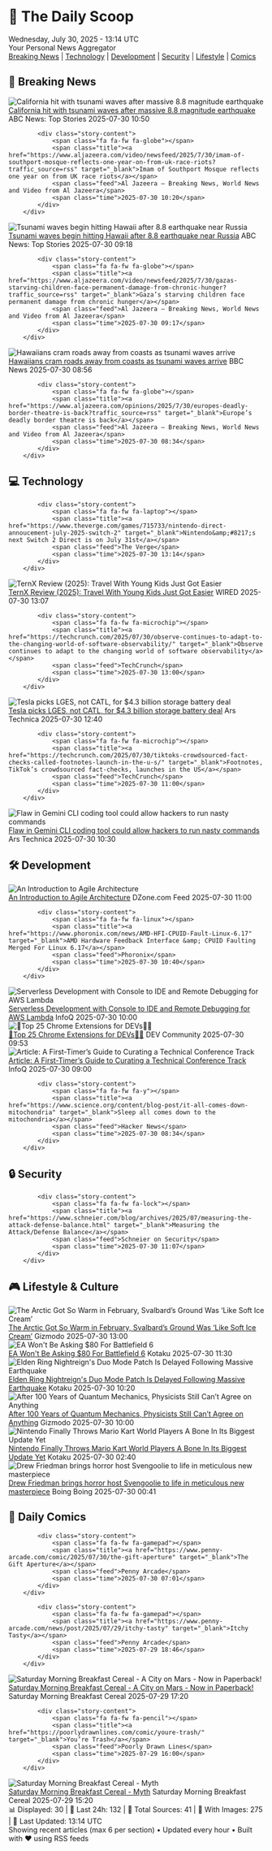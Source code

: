 <!-- Processing 54 RSS feeds at 2025-07-30 13:14:39 UTC -->
<!-- Processing: XKCD -->
<!-- Processing: Saturday Morning Breakfast Cereal -->
<!-- Processing: Garfield -->
<!-- Processing: Dilbert -->
<!-- Processing: Cyanide & Happiness -->
<!-- Processing: Reuters World News -->
<!-- Processing: Associated Press Breaking -->
<!-- Processing: ABC News Breaking -->
<!-- Processing: NBC News Breaking -->
<!-- Processing: TechCrunch -->
<!-- Processing: The Verge -->
<!-- Processing: Ars Technica -->
<!-- Processing: O'Reilly Radar -->
<!-- Processing: WIRED -->
<!-- Processing: Lobsters Python -->
<!-- Processing: Hacker News -->
<!-- Processing: It's FOSS -->
<!-- Processing: DistroWatch -->
<!-- Processing: Linux.com -->
<!-- Processing: InfoQ -->
<!-- Processing: Martin Fowler -->
<!-- Processing: Coding Horror -->
<!-- Processing: Gizmodo -->
<!-- Generated 7 new posts out of 23 feeds processed -->
<div class="newspaper-header">
    <h1 class="newspaper-title">📰 The Daily Scoop</h1>
    <div class="newspaper-date">Wednesday, July 30, 2025 - 13:14 UTC</div>
    <div class="newspaper-subtitle">Your Personal News Aggregator</div>
</div>

<div class="newspaper-nav">
    <a href="#breaking">Breaking News</a> |
    <a href="#tech">Technology</a> |
    <a href="#dev">Development</a> |
    <a href="#security">Security</a> |
    <a href="#lifestyle">Lifestyle</a> |
    <a href="#webcomics">Comics</a>
</div>

<div class="news-section breaking-news" id="breaking">
<h2 class="section-header">🚨 Breaking News</h2>
<div class="stories-container">
<div class="story">
            <img src="https://s.abcnews.com/images/US/Hawaii-earthquake-tsunami-DB-250730_1753862352395_hpMain_4x3t_384.jpg" alt="California hit with tsunami waves after massive 8.8 magnitude earthquake" class="story-image" loading="lazy" onerror="this.style.display='none'">
            <div class="story-content">
                <span class="fa fa-fw fa-tv"></span>
                <span class="title"><a href="https://abcnews.go.com/US/tsunami-watch-issued-hawaii-after-80-magnitude-earthquake/story?id=124190121" target="_blank">California hit with tsunami waves after massive 8.8 magnitude earthquake</a></span>
                <span class="feed">ABC News: Top Stories</span>
                <span class="time">2025-07-30 10:50</span>
            </div>
        </div>
<div class="story">
            
            <div class="story-content">
                <span class="fa fa-fw fa-globe"></span>
                <span class="title"><a href="https://www.aljazeera.com/video/newsfeed/2025/7/30/imam-of-southport-mosque-reflects-one-year-on-from-uk-race-riots?traffic_source=rss" target="_blank">Imam of Southport Mosque reflects one year on from UK race riots</a></span>
                <span class="feed">Al Jazeera – Breaking News, World News and Video from Al Jazeera</span>
                <span class="time">2025-07-30 10:20</span>
            </div>
        </div>
<div class="story">
            <img src="https://s.abcnews.com/images/US/Hawaii-earthquake-tsunami-DB-250730_1753862352395_hpMain_4x3t_384.jpg" alt="Tsunami waves begin hitting Hawaii after 8.8 earthquake near Russia" class="story-image" loading="lazy" onerror="this.style.display='none'">
            <div class="story-content">
                <span class="fa fa-fw fa-tv"></span>
                <span class="title"><a href="https://abcnews.go.com/US/tsunami-watch-issued-hawaii-after-80-magnitude-earthquake/story?id=124190121" target="_blank">Tsunami waves begin hitting Hawaii after 8.8 earthquake near Russia</a></span>
                <span class="feed">ABC News: Top Stories</span>
                <span class="time">2025-07-30 09:18</span>
            </div>
        </div>
<div class="story">
            
            <div class="story-content">
                <span class="fa fa-fw fa-globe"></span>
                <span class="title"><a href="https://www.aljazeera.com/video/newsfeed/2025/7/30/gazas-starving-children-face-permanent-damage-from-chronic-hunger?traffic_source=rss" target="_blank">Gaza’s starving children face permanent damage from chronic hunger</a></span>
                <span class="feed">Al Jazeera – Breaking News, World News and Video from Al Jazeera</span>
                <span class="time">2025-07-30 09:17</span>
            </div>
        </div>
<div class="story">
            <img src="https://ichef.bbci.co.uk/ace/standard/240/cpsprodpb/9976/live/d208cb40-6d23-11f0-8dbd-f3d32ebd3327.jpg" alt="Hawaiians cram roads away from coasts as tsunami waves arrive" class="story-image" loading="lazy" onerror="this.style.display='none'">
            <div class="story-content">
                <span class="fa fa-fw fa-earth-americas"></span>
                <span class="title"><a href="https://www.bbc.com/news/articles/c8ryl02p8ngo?at_medium=RSS&at_campaign=rss" target="_blank">Hawaiians cram roads away from coasts as tsunami waves arrive</a></span>
                <span class="feed">BBC News</span>
                <span class="time">2025-07-30 08:56</span>
            </div>
        </div>
<div class="story">
            
            <div class="story-content">
                <span class="fa fa-fw fa-globe"></span>
                <span class="title"><a href="https://www.aljazeera.com/opinions/2025/7/30/europes-deadly-border-theatre-is-back?traffic_source=rss" target="_blank">Europe’s deadly border theatre is back</a></span>
                <span class="feed">Al Jazeera – Breaking News, World News and Video from Al Jazeera</span>
                <span class="time">2025-07-30 08:34</span>
            </div>
        </div>
</div>
</div>
<div class="news-section tech-news" id="tech">
<h2 class="section-header">💻 Technology</h2>
<div class="stories-container">
<div class="story">
            
            <div class="story-content">
                <span class="fa fa-fw fa-laptop"></span>
                <span class="title"><a href="https://www.theverge.com/games/715733/nintendo-direct-annoucement-july-2025-switch-2" target="_blank">Nintendo&amp;#8217;s next Switch 2 Direct is on July 31st</a></span>
                <span class="feed">The Verge</span>
                <span class="time">2025-07-30 13:14</span>
            </div>
        </div>
<div class="story">
            <img src="https://media.wired.com/photos/688935294d15f554ddf377ea/master/pass/Review-%20TernX%20Carry-On%20Luggage%20Stroller.png" alt="TernX Review (2025): Travel With Young Kids Just Got Easier" class="story-image" loading="lazy" onerror="this.style.display='none'">
            <div class="story-content">
                <span class="fa fa-fw fa-bolt"></span>
                <span class="title"><a href="https://www.wired.com/review/ternx-carry-on-luggage-stroller/" target="_blank">TernX Review (2025): Travel With Young Kids Just Got Easier</a></span>
                <span class="feed">WIRED</span>
                <span class="time">2025-07-30 13:07</span>
            </div>
        </div>
<div class="story">
            
            <div class="story-content">
                <span class="fa fa-fw fa-microchip"></span>
                <span class="title"><a href="https://techcrunch.com/2025/07/30/observe-continues-to-adapt-to-the-changing-world-of-software-observability/" target="_blank">Observe continues to adapt to the changing world of software observability</a></span>
                <span class="feed">TechCrunch</span>
                <span class="time">2025-07-30 13:00</span>
            </div>
        </div>
<div class="story">
            <img src="https://cdn.arstechnica.net/wp-content/uploads/2025/07/GettyImages-2213732927-500x500.jpg" alt="Tesla picks LGES, not CATL, for $4.3 billion storage battery deal" class="story-image" loading="lazy" onerror="this.style.display='none'">
            <div class="story-content">
                <span class="fa fa-fw fa-cog"></span>
                <span class="title"><a href="https://arstechnica.com/cars/2025/07/tesla-to-buy-storage-battery-cells-from-lges-in-4-3-billion-deal/" target="_blank">Tesla picks LGES, not CATL, for $4.3 billion storage battery deal</a></span>
                <span class="feed">Ars Technica</span>
                <span class="time">2025-07-30 12:40</span>
            </div>
        </div>
<div class="story">
            
            <div class="story-content">
                <span class="fa fa-fw fa-microchip"></span>
                <span class="title"><a href="https://techcrunch.com/2025/07/30/tiktoks-crowdsourced-fact-checks-called-footnotes-launch-in-the-u-s/" target="_blank">Footnotes, TikTok’s crowdsourced fact-checks, launches in the US</a></span>
                <span class="feed">TechCrunch</span>
                <span class="time">2025-07-30 11:00</span>
            </div>
        </div>
<div class="story">
            <img src="https://cdn.arstechnica.net/wp-content/uploads/2025/06/Gemini_CLI_Hero-500x500.png" alt="Flaw in Gemini CLI coding tool could allow hackers to run nasty commands" class="story-image" loading="lazy" onerror="this.style.display='none'">
            <div class="story-content">
                <span class="fa fa-fw fa-cog"></span>
                <span class="title"><a href="https://arstechnica.com/security/2025/07/flaw-in-gemini-cli-coding-tool-allowed-hackers-to-run-nasty-commands-on-user-devices/" target="_blank">Flaw in Gemini CLI coding tool could allow hackers to run nasty commands</a></span>
                <span class="feed">Ars Technica</span>
                <span class="time">2025-07-30 10:30</span>
            </div>
        </div>
</div>
</div>
<div class="news-section dev-news" id="dev">
<h2 class="section-header">🛠️ Development</h2>
<div class="stories-container">
<div class="story">
            <img src="https://dz2cdn1.dzone.com/thumbnail?fid=18535332&w=600" alt="An Introduction to Agile Architecture" class="story-image" loading="lazy" onerror="this.style.display='none'">
            <div class="story-content">
                <span class="fa fa-fw fa-newspaper"></span>
                <span class="title"><a href="https://dzone.com/articles/introduction-to-agile-architecture" target="_blank">An Introduction to Agile Architecture</a></span>
                <span class="feed">DZone.com Feed</span>
                <span class="time">2025-07-30 11:00</span>
            </div>
        </div>
<div class="story">
            
            <div class="story-content">
                <span class="fa fa-fw fa-linux"></span>
                <span class="title"><a href="https://www.phoronix.com/news/AMD-HFI-CPUID-Fault-Linux-6.17" target="_blank">AMD Hardware Feedback Interface &amp; CPUID Faulting Merged For Linux 6.17</a></span>
                <span class="feed">Phoronix</span>
                <span class="time">2025-07-30 10:40</span>
            </div>
        </div>
<div class="story">
            <img src="https://res.infoq.com/news/2025/07/aws-lambda-remote-debugging/en/headerimage/generatedHeaderImage-1753695692007.jpg" alt="Serverless Development with Console to IDE and Remote Debugging for AWS Lambda" class="story-image" loading="lazy" onerror="this.style.display='none'">
            <div class="story-content">
                <span class="fa fa-fw fa-info-circle"></span>
                <span class="title"><a href="https://www.infoq.com/news/2025/07/aws-lambda-remote-debugging/?utm_campaign=infoq_content&utm_source=infoq&utm_medium=feed&utm_term=global" target="_blank">Serverless Development with Console to IDE and Remote Debugging for AWS Lambda</a></span>
                <span class="feed">InfoQ</span>
                <span class="time">2025-07-30 10:00</span>
            </div>
        </div>
<div class="story">
            <img src="https://media2.dev.to/dynamic/image/width=800%2Cheight=%2Cfit=scale-down%2Cgravity=auto%2Cformat=auto/https%3A%2F%2Fdev-to-uploads.s3.amazonaws.com%2Fuploads%2Farticles%2Fzk3i31j6b86uug9hia00.png" alt="🚀Top 25 Chrome Extensions for DEVs🧑‍💻" class="story-image" loading="lazy" onerror="this.style.display='none'">
            <div class="story-content">
                <span class="fa fa-fw fa-code"></span>
                <span class="title"><a href="https://dev.to/dev_kiran/top-25-chrome-extensions-for-devs-3a9a" target="_blank">🚀Top 25 Chrome Extensions for DEVs🧑‍💻</a></span>
                <span class="feed">DEV Community</span>
                <span class="time">2025-07-30 09:53</span>
            </div>
        </div>
<div class="story">
            <img src="https://res.infoq.com/articles/guide-curating-technical-conference-track/en/headerimage/header-logo-image-A-First-Timers-Guide-to-Curating-a-Technical-Conference-Track-1753687916291.jpg" alt="Article: A First-Timer’s Guide to Curating a Technical Conference Track" class="story-image" loading="lazy" onerror="this.style.display='none'">
            <div class="story-content">
                <span class="fa fa-fw fa-info-circle"></span>
                <span class="title"><a href="https://www.infoq.com/articles/guide-curating-technical-conference-track/?utm_campaign=infoq_content&utm_source=infoq&utm_medium=feed&utm_term=global" target="_blank">Article: A First-Timer’s Guide to Curating a Technical Conference Track</a></span>
                <span class="feed">InfoQ</span>
                <span class="time">2025-07-30 09:00</span>
            </div>
        </div>
<div class="story">
            
            <div class="story-content">
                <span class="fa fa-fw fa-y"></span>
                <span class="title"><a href="https://www.science.org/content/blog-post/it-all-comes-down-mitochondria" target="_blank">Sleep all comes down to the mitochondria</a></span>
                <span class="feed">Hacker News</span>
                <span class="time">2025-07-30 08:34</span>
            </div>
        </div>
</div>
</div>
<div class="news-section security-news" id="security">
<h2 class="section-header">🔒 Security</h2>
<div class="stories-container">
<div class="story">
            
            <div class="story-content">
                <span class="fa fa-fw fa-lock"></span>
                <span class="title"><a href="https://www.schneier.com/blog/archives/2025/07/measuring-the-attack-defense-balance.html" target="_blank">Measuring the Attack/Defense Balance</a></span>
                <span class="feed">Schneier on Security</span>
                <span class="time">2025-07-30 11:07</span>
            </div>
        </div>
</div>
</div>
<div class="news-section lifestyle-news" id="lifestyle">
<h2 class="section-header">🎮 Lifestyle & Culture</h2>
<div class="stories-container">
<div class="story">
            <img src="https://gizmodo.com/app/uploads/2025/07/Svalbard.jpg" alt="The Arctic Got So Warm in February, Svalbard’s Ground Was ‘Like Soft Ice Cream’" class="story-image" loading="lazy" onerror="this.style.display='none'">
            <div class="story-content">
                <span class="fa fa-fw fa-computer"></span>
                <span class="title"><a href="https://gizmodo.com/the-arctic-got-so-warm-in-february-svalbards-ground-was-like-soft-ice-cream-2000636102" target="_blank">The Arctic Got So Warm in February, Svalbard’s Ground Was ‘Like Soft Ice Cream’</a></span>
                <span class="feed">Gizmodo</span>
                <span class="time">2025-07-30 13:00</span>
            </div>
        </div>
<div class="story">
            <img src="https://i.kinja-img.com/image/upload/c_fit,q_80,w_636/cdf7d8bf3b613a06b486e7a234fa51e4.jpg" alt="EA Won&#x27;t Be Asking $80 For Battlefield 6" class="story-image" loading="lazy" onerror="this.style.display='none'">
            <div class="story-content">
                <span class="fa fa-fw fa-gamepad"></span>
                <span class="title"><a href="https://kotaku.com/battlefield-6-price-70-80-ea-preorder-black-ops-7-1851787292" target="_blank">EA Won&#x27;t Be Asking $80 For Battlefield 6</a></span>
                <span class="feed">Kotaku</span>
                <span class="time">2025-07-30 11:30</span>
            </div>
        </div>
<div class="story">
            <img src="https://i.kinja-img.com/image/upload/c_fit,q_80,w_636/b4ff2c07b122ac34dac21b68a0c73577.jpg" alt="Elden Ring Nightreign&#x27;s Duo Mode Patch Is Delayed Following Massive Earthquake" class="story-image" loading="lazy" onerror="this.style.display='none'">
            <div class="story-content">
                <span class="fa fa-fw fa-gamepad"></span>
                <span class="title"><a href="https://kotaku.com/elden-ring-nightreign-patch-duo-mode-delay-earthquake-1851787291" target="_blank">Elden Ring Nightreign&#x27;s Duo Mode Patch Is Delayed Following Massive Earthquake</a></span>
                <span class="feed">Kotaku</span>
                <span class="time">2025-07-30 10:20</span>
            </div>
        </div>
<div class="story">
            <img src="https://gizmodo.com/app/uploads/2025/07/quantum-survey-main-image.jpg" alt="After 100 Years of Quantum Mechanics, Physicists Still Can’t Agree on Anything" class="story-image" loading="lazy" onerror="this.style.display='none'">
            <div class="story-content">
                <span class="fa fa-fw fa-computer"></span>
                <span class="title"><a href="https://gizmodo.com/after-100-years-of-quantum-mechanics-physicists-still-cant-agree-on-anything-2000636276" target="_blank">After 100 Years of Quantum Mechanics, Physicists Still Can’t Agree on Anything</a></span>
                <span class="feed">Gizmodo</span>
                <span class="time">2025-07-30 10:00</span>
            </div>
        </div>
<div class="story">
            <img src="https://i.kinja-img.com/image/upload/c_fit,q_80,w_636/170a3a61fd181633f0c38f20bbebfc74.jpg" alt="Nintendo Finally Throws Mario Kart World Players A Bone In Its Biggest Update Yet" class="story-image" loading="lazy" onerror="this.style.display='none'">
            <div class="story-content">
                <span class="fa fa-fw fa-gamepad"></span>
                <span class="title"><a href="https://kotaku.com/mario-kart-world-patch-notes-1-2-0-three-lap-cpu-nerf-1851787286" target="_blank">Nintendo Finally Throws Mario Kart World Players A Bone In Its Biggest Update Yet</a></span>
                <span class="feed">Kotaku</span>
                <span class="time">2025-07-30 02:40</span>
            </div>
        </div>
<div class="story">
            <img src="https://i0.wp.com/boingboing.net/wp-content/uploads/2025/07/sven.jpg?fit=1090%2C1200&amp;quality=60&amp;ssl=1" alt="Drew Friedman brings horror host Svengoolie to life in meticulous new masterpiece" class="story-image" loading="lazy" onerror="this.style.display='none'">
            <div class="story-content">
                <span class="fa fa-fw fa-arrow-right"></span>
                <span class="title"><a href="https://boingboing.net/2025/07/29/drew-friedman-brings-horror-host-svengoolie-to-life-in-meticulous-new-masterpiece.html" target="_blank">Drew Friedman brings horror host Svengoolie to life in meticulous new masterpiece</a></span>
                <span class="feed">Boing Boing</span>
                <span class="time">2025-07-30 00:41</span>
            </div>
        </div>
</div>
</div>
<div class="news-section webcomics-section" id="webcomics">
<h2 class="section-header">🎨 Daily Comics</h2>
<div class="stories-container">
<div class="story">
            
            <div class="story-content">
                <span class="fa fa-fw fa-gamepad"></span>
                <span class="title"><a href="https://www.penny-arcade.com/comic/2025/07/30/the-gift-aperture" target="_blank">The Gift Aperture</a></span>
                <span class="feed">Penny Arcade</span>
                <span class="time">2025-07-30 07:01</span>
            </div>
        </div>
<div class="story">
            
            <div class="story-content">
                <span class="fa fa-fw fa-gamepad"></span>
                <span class="title"><a href="https://www.penny-arcade.com/news/post/2025/07/29/itchy-tasty" target="_blank">Itchy Tasty</a></span>
                <span class="feed">Penny Arcade</span>
                <span class="time">2025-07-29 18:46</span>
            </div>
        </div>
<div class="story">
            <img src="https://www.smbc-comics.com/comics/1753809563-booktext.png" alt="Saturday Morning Breakfast Cereal - A City on Mars - Now in Paperback!" class="story-image" loading="lazy" onerror="this.style.display='none'">
            <div class="story-content">
                <span class="fa fa-fw fa-smile"></span>
                <span class="title"><a href="https://www.smbc-comics.com/comic/a-city-on-mars-now-in-paperback" target="_blank">Saturday Morning Breakfast Cereal - A City on Mars - Now in Paperback!</a></span>
                <span class="feed">Saturday Morning Breakfast Cereal</span>
                <span class="time">2025-07-29 17:20</span>
            </div>
        </div>
<div class="story">
            
            <div class="story-content">
                <span class="fa fa-fw fa-pencil"></span>
                <span class="title"><a href="https://poorlydrawnlines.com/comic/youre-trash/" target="_blank">You’re Trash</a></span>
                <span class="feed">Poorly Drawn Lines</span>
                <span class="time">2025-07-29 16:00</span>
            </div>
        </div>
<div class="story">
            <img src="https://www.smbc-comics.com/comics/1753765455-20250729.png" alt="Saturday Morning Breakfast Cereal - Myth" class="story-image" loading="lazy" onerror="this.style.display='none'">
            <div class="story-content">
                <span class="fa fa-fw fa-smile"></span>
                <span class="title"><a href="https://www.smbc-comics.com/comic/myth-3" target="_blank">Saturday Morning Breakfast Cereal - Myth</a></span>
                <span class="feed">Saturday Morning Breakfast Cereal</span>
                <span class="time">2025-07-29 15:20</span>
            </div>
        </div>
</div>
</div>

<div class="newspaper-footer">
    <div class="stats">
        📊 Displayed: 30 | 📅 Last 24h: 132 | 📡 Total Sources: 41 | 📸 With Images: 275 |
        🔄 Last Updated: 13:14 UTC
    </div>
    <div class="footer-note">
        Showing recent articles (max 6 per section) • Updated every hour • Built with ❤️ using RSS feeds
    </div>
</div>
